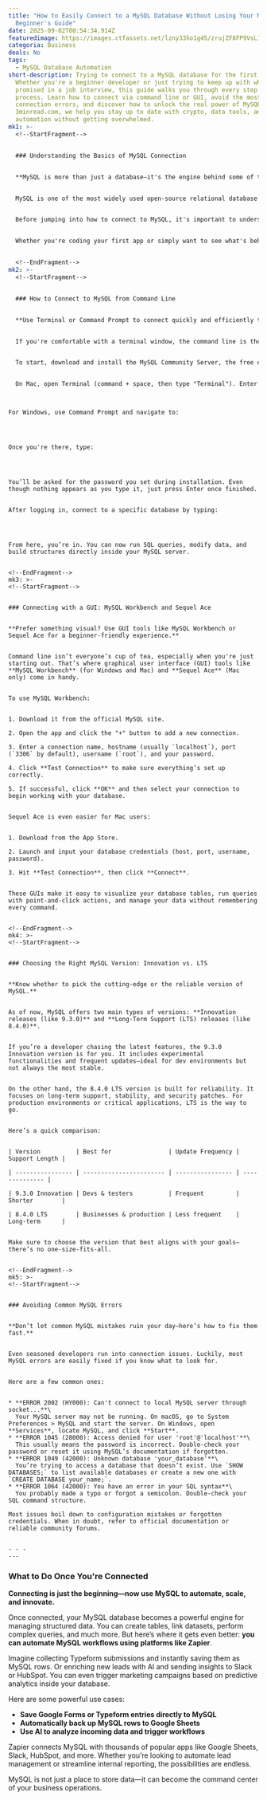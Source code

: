 ```yaml
---
title: "How to Easily Connect to a MySQL Database Without Losing Your Mind: A
  Beginner's Guide"
date: 2025-09-02T00:54:34.914Z
featuredimage: https://images.ctfassets.net/lzny33ho1g45/zrujZF8FP9VsL1SMT28wp/73b548de0687b49d8ab7e98667bf62fb/gemini.jpg?fm=avif&q=31&fit=thumb&w=1520&h=760
categoria: Business
deals: No
tags:
  - MySQL Database Automation
short-description: Trying to connect to a MySQL database for the first time?
  Whether you're a beginner developer or just trying to keep up with what you
  promised in a job interview, this guide walks you through every step of the
  process. Learn how to connect via command line or GUI, avoid the most common
  connection errors, and discover how to unlock the real power of MySQL. At
  3minread.com, we help you stay up to date with crypto, data tools, and modern
  automation without getting overwhelmed.
mk1: >-
  <!--StartFragment-->


  ### Understanding the Basics of MySQL Connection


  **MySQL is more than just a database—it's the engine behind some of the world's biggest platforms.**


  MySQL is one of the most widely used open-source relational database management systems. If you've ever used Facebook, Netflix, or Airbnb, you've interacted with MySQL in the background. Whenever a user takes an action—whether it's posting a comment or booking a stay—a new data entry is created and stored. MySQL is where much of this data lives.


  Before jumping into how to connect to MySQL, it's important to understand why it's such a powerful tool. Developers love it because of its performance, scalability, and ease of integration with modern tools. And thanks to platforms like Zapier, MySQL can now be automated and connected to hundreds of other apps—helping businesses streamline workflows like never before.


  Whether you're coding your first app or simply want to see what's behind the data curtain, connecting to MySQL is the first step to unlocking serious potential.


  <!--EndFragment-->
mk2: >-
  <!--StartFragment-->


  ### How to Connect to MySQL from Command Line


  **Use Terminal or Command Prompt to connect quickly and efficiently to your database.**


  If you're comfortable with a terminal window, the command line is the most direct route to connecting with a MySQL database. This method works on both macOS and Windows and gives you full control.


  To start, download and install the MySQL Community Server, the free edition of MySQL. During installation, you'll be prompted to create a password—make sure to store this securely.


  On Mac, open Terminal (command + space, then type "Terminal"). Enter:


  ```


  ```


  For Windows, use Command Prompt and navigate to:


  ```


  ```


  Once you're there, type:


  ```


  ```


  You’ll be asked for the password you set during installation. Even though nothing appears as you type it, just press Enter once finished.


  After logging in, connect to a specific database by typing:


  ```


  ```


  From here, you’re in. You can now run SQL queries, modify data, and build structures directly inside your MySQL server.


  <!--EndFragment-->
mk3: >-
  <!--StartFragment-->


  ### Connecting with a GUI: MySQL Workbench and Sequel Ace


  **Prefer something visual? Use GUI tools like MySQL Workbench or Sequel Ace for a beginner-friendly experience.**


  Command line isn’t everyone’s cup of tea, especially when you're just starting out. That’s where graphical user interface (GUI) tools like **MySQL Workbench** (for Windows and Mac) and **Sequel Ace** (Mac only) come in handy.


  To use MySQL Workbench:


  1. Download it from the official MySQL site.

  2. Open the app and click the "+" button to add a new connection.

  3. Enter a connection name, hostname (usually `localhost`), port (`3306` by default), username (`root`), and your password.

  4. Click **Test Connection** to make sure everything’s set up correctly.

  5. If successful, click **OK** and then select your connection to begin working with your database.


  Sequel Ace is even easier for Mac users:


  1. Download from the App Store.

  2. Launch and input your database credentials (host, port, username, password).

  3. Hit **Test Connection**, then click **Connect**.


  These GUIs make it easy to visualize your database tables, run queries with point-and-click actions, and manage your data without remembering every command.


  <!--EndFragment-->
mk4: >-
  <!--StartFragment-->


  ### Choosing the Right MySQL Version: Innovation vs. LTS


  **Know whether to pick the cutting-edge or the reliable version of MySQL.**


  As of now, MySQL offers two main types of versions: **Innovation releases (like 9.3.0)** and **Long-Term Support (LTS) releases (like 8.4.0)**.


  If you’re a developer chasing the latest features, the 9.3.0 Innovation version is for you. It includes experimental functionalities and frequent updates—ideal for dev environments but not always the most stable.


  On the other hand, the 8.4.0 LTS version is built for reliability. It focuses on long-term support, stability, and security patches. For production environments or critical applications, LTS is the way to go.


  Here’s a quick comparison:


  | Version          | Best for                | Update Frequency | Support Length |

  | ---------------- | ----------------------- | ---------------- | -------------- |

  | 9.3.0 Innovation | Devs & testers          | Frequent         | Shorter        |

  | 8.4.0 LTS        | Businesses & production | Less frequent    | Long-term      |


  Make sure to choose the version that best aligns with your goals—there’s no one-size-fits-all.


  <!--EndFragment-->
mk5: >-
  <!--StartFragment-->


  ### Avoiding Common MySQL Errors


  **Don’t let common MySQL mistakes ruin your day—here’s how to fix them fast.**


  Even seasoned developers run into connection issues. Luckily, most MySQL errors are easily fixed if you know what to look for.


  Here are a few common ones:


  * **ERROR 2002 (HY000): Can't connect to local MySQL server through socket...**\
    Your MySQL server may not be running. On macOS, go to System Preferences > MySQL and start the server. On Windows, open **Services**, locate MySQL, and click **Start**.
  * **ERROR 1045 (28000): Access denied for user 'root'@'localhost'**\
    This usually means the password is incorrect. Double-check your password or reset it using MySQL’s documentation if forgotten.
  * **ERROR 1049 (42000): Unknown database 'your_database'**\
    You’re trying to access a database that doesn’t exist. Use `SHOW DATABASES;` to list available databases or create a new one with `CREATE DATABASE your_name;`.
  * **ERROR 1064 (42000): You have an error in your SQL syntax**\
    You probably made a typo or forgot a semicolon. Double-check your SQL command structure.

  Most issues boil down to configuration mistakes or forgotten credentials. When in doubt, refer to official documentation or reliable community forums.


  - - -
---
```

### What to Do Once You're Connected

**Connecting is just the beginning—now use MySQL to automate, scale, and innovate.**

Once connected, your MySQL database becomes a powerful engine for managing structured data. You can create tables, link datasets, perform complex queries, and much more. But here’s where it gets even better: **you can automate MySQL workflows using platforms like Zapier**.

Imagine collecting Typeform submissions and instantly saving them as MySQL rows. Or enriching new leads with AI and sending insights to Slack or HubSpot. You can even trigger marketing campaigns based on predictive analytics inside your database.

Here are some powerful use cases:

* **Save Google Forms or Typeform entries directly to MySQL**
* **Automatically back up MySQL rows to Google Sheets**
* **Use AI to analyze incoming data and trigger workflows**

Zapier connects MySQL with thousands of popular apps like Google Sheets, Slack, HubSpot, and more. Whether you’re looking to automate lead management or streamline internal reporting, the possibilities are endless.

MySQL is not just a place to store data—it can become the command center of your business operations.

<!--EndFragment-->